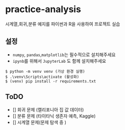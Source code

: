 # practice-analysis
 시계열,회귀,분류 예지를 파이썬과 R을 사용하여 프로젝트 실습

## 설정

* `numpy`, `pandas`,`matplotlib`는 필수적으로 설치해주세요
* `ipynb`를 위해서 `JupyterLab` 도 함께 설치해주세요

```shell
$ python -m venv venv (가상 환경 실행)
$ .\venv\Scripts\activate (활성화)
$ (venv) pip install -r requirements.txt
```


## ToDO

- [] 회귀 문제 (캘리포니아 집 값 데이터)
- [] 분류 문제 (타이타닉 생존자 예측, Kaggle)
- [] 시계열 문제(문제 탐색 중 )